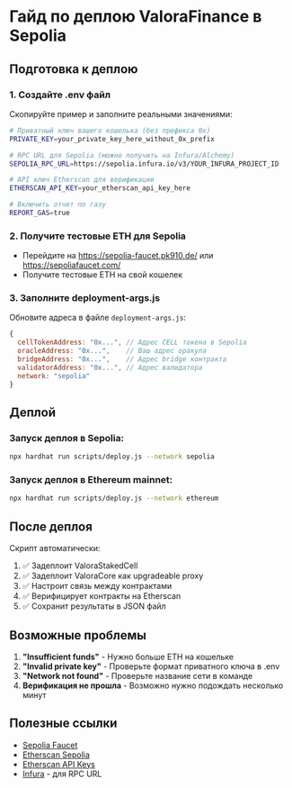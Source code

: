 # Гайд по деплою ValoraFinance в Sepolia

## Подготовка к деплою

### 1. Создайте .env файл
Скопируйте пример и заполните реальными значениями:

```bash
# Приватный ключ вашего кошелька (без префикса 0x)
PRIVATE_KEY=your_private_key_here_without_0x_prefix

# RPC URL для Sepolia (можно получить на Infura/Alchemy)
SEPOLIA_RPC_URL=https://sepolia.infura.io/v3/YOUR_INFURA_PROJECT_ID

# API ключ Etherscan для верификации
ETHERSCAN_API_KEY=your_etherscan_api_key_here

# Включить отчет по газу
REPORT_GAS=true
```

### 2. Получите тестовые ETH для Sepolia
- Перейдите на https://sepolia-faucet.pk910.de/ или https://sepoliafaucet.com/
- Получите тестовые ETH на свой кошелек

### 3. Заполните deployment-args.js
Обновите адреса в файле `deployment-args.js`:

```javascript
{
  cellTokenAddress: "0x...", // Адрес CELL токена в Sepolia
  oracleAddress: "0x...",    // Ваш адрес оракула
  bridgeAddress: "0x...",    // Адрес bridge контракта
  validatorAddress: "0x...", // Адрес валидатора
  network: "sepolia"
}
```

## Деплой

### Запуск деплоя в Sepolia:
```bash
npx hardhat run scripts/deploy.js --network sepolia
```

### Запуск деплоя в Ethereum mainnet:
```bash
npx hardhat run scripts/deploy.js --network ethereum
```

## После деплоя

Скрипт автоматически:
1. ✅ Задеплоит ValoraStakedCell
2. ✅ Задеплоит ValoraCore как upgradeable proxy
3. ✅ Настроит связь между контрактами
4. ✅ Верифицирует контракты на Etherscan
5. ✅ Сохранит результаты в JSON файл

## Возможные проблемы

1. **"Insufficient funds"** - Нужно больше ETH на кошельке
2. **"Invalid private key"** - Проверьте формат приватного ключа в .env
3. **"Network not found"** - Проверьте название сети в команде
4. **Верификация не прошла** - Возможно нужно подождать несколько минут

## Полезные ссылки

- [Sepolia Faucet](https://sepolia-faucet.pk910.de/)
- [Etherscan Sepolia](https://sepolia.etherscan.io/)
- [Etherscan API Keys](https://etherscan.io/apis)
- [Infura](https://infura.io/) - для RPC URL 